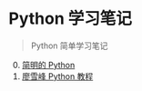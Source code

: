 # Python 学习笔记
> Python 简单学习笔记

0. [简明的 Python](https://bop.mol.uno)
1. [廖雪峰 Python 教程](https://www.liaoxuefeng.com/wiki/0014316089557264a6b348958f449949df42a6d3a2e542c000)